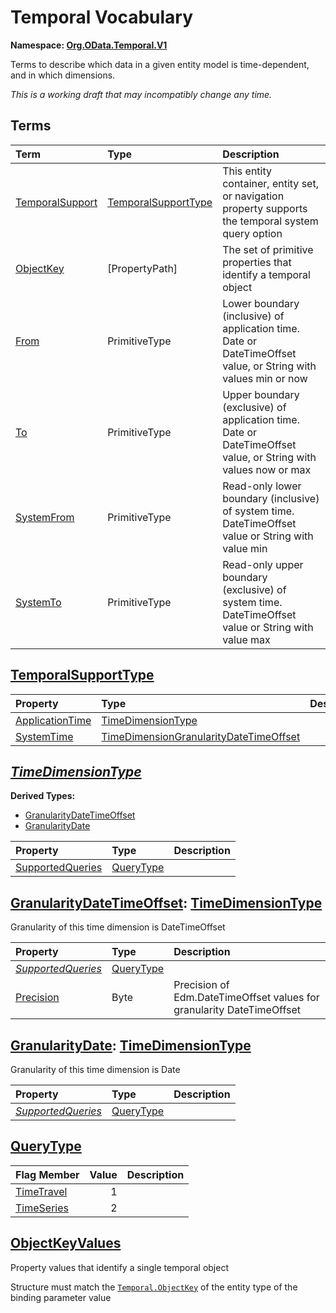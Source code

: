# Temporal Vocabulary
**Namespace: [Org.OData.Temporal.V1](Org.OData.Temporal.V1.xml)**

Terms to describe which data in a given entity model is time-dependent, and in which dimensions.

*This is a working draft that may incompatibly change any time.*


## Terms

Term|Type|Description
:---|:---|:----------
[TemporalSupport](Org.OData.Temporal.V1.xml#L75)|[TemporalSupportType](#TemporalSupportType)|<a name="TemporalSupport"></a>This entity container, entity set, or navigation property supports the temporal system query option
[ObjectKey](Org.OData.Temporal.V1.xml#L106)|\[PropertyPath\]|<a name="ObjectKey"></a>The set of primitive properties that identify a temporal object
[From](Org.OData.Temporal.V1.xml#L115)|PrimitiveType|<a name="From"></a>Lower boundary (inclusive) of application time. Date or DateTimeOffset value, or String with values min or now
[To](Org.OData.Temporal.V1.xml#L120)|PrimitiveType|<a name="To"></a>Upper boundary (exclusive) of application time. Date or DateTimeOffset value, or String with values now or max
[SystemFrom](Org.OData.Temporal.V1.xml#L125)|PrimitiveType|<a name="SystemFrom"></a>Read-only lower boundary (inclusive) of system time. DateTimeOffset value or String with value min
[SystemTo](Org.OData.Temporal.V1.xml#L130)|PrimitiveType|<a name="SystemTo"></a>Read-only upper boundary (exclusive) of system time. DateTimeOffset value or String with value max

## <a name="TemporalSupportType"></a>[TemporalSupportType](Org.OData.Temporal.V1.xml#L81)


Property|Type|Description
:-------|:---|:----------
[ApplicationTime](Org.OData.Temporal.V1.xml#L82)|[TimeDimensionType](#TimeDimensionType)|
[SystemTime](Org.OData.Temporal.V1.xml#L83)|[TimeDimensionGranularityDateTimeOffset](#TimeDimensionGranularityDateTimeOffset)|

## <a name="TimeDimensionType"></a>[*TimeDimensionType*](Org.OData.Temporal.V1.xml#L86)


**Derived Types:**
- [GranularityDateTimeOffset](#GranularityDateTimeOffset)
- [GranularityDate](#GranularityDate)

Property|Type|Description
:-------|:---|:----------
[SupportedQueries](Org.OData.Temporal.V1.xml#L87)|[QueryType](#QueryType)|

## <a name="GranularityDateTimeOffset"></a>[GranularityDateTimeOffset](Org.OData.Temporal.V1.xml#L90): [TimeDimensionType](#TimeDimensionType)
Granularity of this time dimension is DateTimeOffset

Property|Type|Description
:-------|:---|:----------
[*SupportedQueries*](Org.OData.Temporal.V1.xml#L87)|[QueryType](#QueryType)|
[Precision](Org.OData.Temporal.V1.xml#L92)|Byte|Precision of Edm.DateTimeOffset values for granularity DateTimeOffset

## <a name="GranularityDate"></a>[GranularityDate](Org.OData.Temporal.V1.xml#L97): [TimeDimensionType](#TimeDimensionType)
Granularity of this time dimension is Date

Property|Type|Description
:-------|:---|:----------
[*SupportedQueries*](Org.OData.Temporal.V1.xml#L87)|[QueryType](#QueryType)|

## <a name="QueryType"></a>[QueryType](Org.OData.Temporal.V1.xml#L101)


Flag Member|Value|Description
:-----|----:|:----------
[TimeTravel](Org.OData.Temporal.V1.xml#L102)|1|
[TimeSeries](Org.OData.Temporal.V1.xml#L103)|2|

## <a name="ObjectKeyValues"></a>[ObjectKeyValues](Org.OData.Temporal.V1.xml#L164)
Property values that identify a single temporal object

Structure must match the [`Temporal.ObjectKey`](#ObjectKey) of the entity type of the binding parameter value
